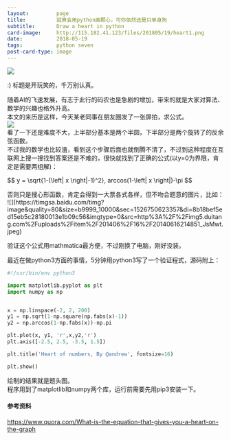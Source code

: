 ```yaml
---
layout:         page
title:          就算会用python画颗心，可你依然还是只单身狗
subtitle:      	Draw a heart in python
card-image:		http://115.182.41.123/files/201805/19/heart1.png
date:           2018-05-19
tags:           python seven
post-card-type: image
---
```

![](http://115.182.41.123/files/201805/19/heart1.png)  
<script src='https://cdnjs.cloudflare.com/ajax/libs/mathjax/2.7.2/MathJax.js?config=TeX-MML-AM_CHTML'></script>
:) 标题是开玩笑的，千万别认真。

随着AI的飞速发展，有志于此行的码农也是急剧的增加，带来的就是大家对算法、数学的兴趣也格外升高。  
本文的来历是这样，今天某老同事在朋友圈发了一张屏拍，求公式。  
![](http://115.182.41.123/files/201805/19/heart0.jpeg)  
看了一下还是难度不大，上半部分基本是两个半圆，下半部分是两个旋转了的反余弦函数。  
不过我的数学也比较渣，看到这个步骤后面也就倒腾不清了，不过到这种程度在互联网上搜一搜找到答案还是不难的，很快就找到了正确的公式(以y=0为界限，肯定是需要两组解)：  
<p>
$$ y = \sqrt{1-(\left| x \right|-1)^2}, arccos(1-\left| x \right|)-\pi $$  
</p>
否则只是搜心形函数，肯定会得到一大票各式各样，但不吻合题意的图片，比如：  
![](https://timgsa.baidu.com/timg?image&quality=80&size=b9999_10000&sec=1526750623357&di=8b18bef5ed15eb5c28180013e1b09c56&imgtype=0&src=http%3A%2F%2Fimg5.duitang.com%2Fuploads%2Fitem%2F201406%2F16%2F20140616214851_JsMwt.jpeg)

验证这个公式用mathmatica最方便，不过刚换了电脑，刚好没装。  

最近在做python3方面的事情，5分钟用python3写了一个验证程式，源码附上：  
```python
#!/usr/bin/env python3

import matplotlib.pyplot as plt
import numpy as np


x = np.linspace(-2, 2, 200) 
y1 = np.sqrt(1-np.square(np.fabs(x)-1))
y2 = np.arccos(1-np.fabs(x))-np.pi

plt.plot(x, y1, 'r',x,y2,'r') 
plt.axis([-2.5, 2.5, -3.5, 1.5])

plt.title('Heart of numbers, By @andrew', fontsize=16)

plt.show()
```
绘制的结果就是题头图。  
程序用到了matplotlib和numpy两个库，运行前需要先用pip3安装一下。  
#### 参考资料
<https://www.quora.com/What-is-the-equation-that-gives-you-a-heart-on-the-graph>
